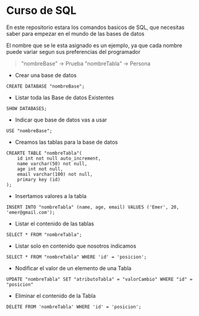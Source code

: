 # Curso de SQL

En este repositorio estara los comandos basicos de SQL, que necesitas saber para empezar en el mundo de las bases de datos

El nombre que se le esta asignado es un ejemplo, ya que cada nombre puede variar segun sus preferencias del programador

> "nombreBase" -> Prueba
> "nombreTabla" -> Persona

- Crear una base de datos

```
CREATE DATABASE "nombreBase";
```

- Listar toda las Base de datos Existentes

```
SHOW DATABASES;
```

- Indicar que base de datos vas a usar 

```
USE "nombreBase";
```

- Creamos las tablas para la base de datos

```
CREARTE TABLE "nombreTabla"(
    id int not null auto_increment,
    name varchar(50) not null,
    age int not null,
    email varchar(100) not null,
    primary key (id)
);
```

- Insertamos valores a la tabla

```
INSERT INTO "nombreTabla" (name, age, email) VALUES ('Emer', 20, 'emer@gmail.com');
```

- Listar el contenido de las tablas

```
SELECT * FROM "nombreTabla";
```

- Listar solo en contenido que nosotros indicamos

```
SELECT * FROM "nombreTabla" WHERE 'id' = 'posicion';
```

- Nodificar el valor de un elemento de una Tabla

```
UPDATE "nombreTabla" SET "atributoTabla" = "valorCambio" WHERE "id" = "posicion"
```


- Eliminar el contenido de la Tabla

```
DELETE FROM 'nombreTabla' WHERE 'id' = 'posicion';
```